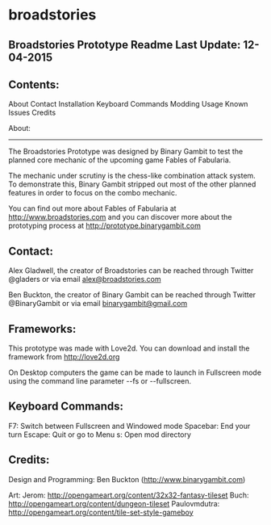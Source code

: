 # broadstories
Broadstories Prototype Readme
Last Update: 12-04-2015
----------------------------------------------

Contents:
------------------------
About
Contact
Installation
Keyboard Commands
Modding
Usage
Known Issues
Credits

About:
______________
The Broadstories Prototype was designed by Binary Gambit to test the planned core mechanic of the upcoming game Fables of Fabularia.

The mechanic under scrutiny is the chess-like combination attack system. To demonstrate this, Binary Gambit stripped out most of the other planned features in order to focus on the combo mechanic.

You can find out more about Fables of Fabularia at http://www.broadstories.com and you can discover more about the prototyping process at http://prototype.binarygambit.com

Contact:
-----------------
Alex Gladwell, the creator of Broadstories can be reached through Twitter @gladers or via email alex@broadstories.com

Ben Buckton, the creator of Binary Gambit can be reached through Twitter @BinaryGambit or via email binarygambit@gmail.com

Frameworks:
-----------------
This prototype was made with Love2d. You can download and install the framework from http://love2d.org 

On Desktop computers the game can be made to launch in Fullscreen mode using the command line parameter --fs or --fullscreen.

Keyboard Commands:
-------
F7: Switch between Fullscreen and Windowed mode
Spacebar: End your turn
Escape: Quit or go to Menu
s: Open mod directory

Credits:
-------------------
Design and Programming: Ben Buckton (http://www.binarygambit.com)

Art:
Jerom: http://opengameart.org/content/32x32-fantasy-tileset
Buch: http://opengameart.org/content/dungeon-tileset
Paulovmdutra: http://opengameart.org/content/tile-set-style-gameboy


